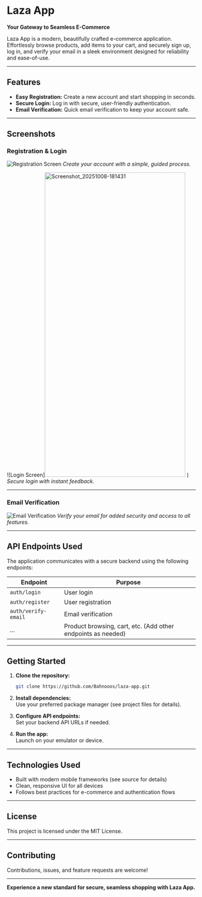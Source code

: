 # Laza App

**Your Gateway to Seamless E-Commerce**

Laza App is a modern, beautifully crafted e-commerce application. Effortlessly browse products, add items to your cart, and securely sign up, log in, and verify your email in a sleek environment designed for reliability and ease-of-use.

---

## Features

- **Easy Registration:** Create a new account and start shopping in seconds.
- **Secure Login:** Log in with secure, user-friendly authentication.
- **Email Verification:** Quick email verification to keep your account safe.


---

## Screenshots

### Registration & Login

![Registration Screen](<img width="375" height="812" alt="Screenshot_20251008-181558" src="https://github.com/user-attachments/assets/c2b7f154-404d-46ab-9d56-530e92512db0" />
)
*Create your account with a simple, guided process.*

![Login Screen]<img width="375" height="812" alt="Screenshot_20251008-181431" src="https://github.com/user-attachments/assets/4cbd4599-a924-42a1-9bdb-9547e3462ddc" />
)
*Secure login with instant feedback.*

---

### Email Verification

![Email Verification](images/screenshots/verify-email.png)
*Verify your email for added security and access to all features.*

---

## API Endpoints Used

The application communicates with a secure backend using the following endpoints:

| Endpoint                  | Purpose                    |
|---------------------------|----------------------------|
| `auth/login`              | User login                 |
| `auth/register`           | User registration          |
| `auth/verify-email`       | Email verification         |
| ...                       | Product browsing, cart, etc. (Add other endpoints as needed) |

---

## Getting Started

1. **Clone the repository:**
   ```bash
   git clone https://github.com/Bahnooos/laza-app.git
   ```
2. **Install dependencies:**  
   Use your preferred package manager (see project files for details).

3. **Configure API endpoints:**  
   Set your backend API URLs if needed.

4. **Run the app:**  
   Launch on your emulator or device.

---

## Technologies Used

- Built with modern mobile frameworks (see source for details)
- Clean, responsive UI for all devices
- Follows best practices for e-commerce and authentication flows

---

## License

This project is licensed under the MIT License.

---

## Contributing

Contributions, issues, and feature requests are welcome!

---

**Experience a new standard for secure, seamless shopping with Laza App.**
